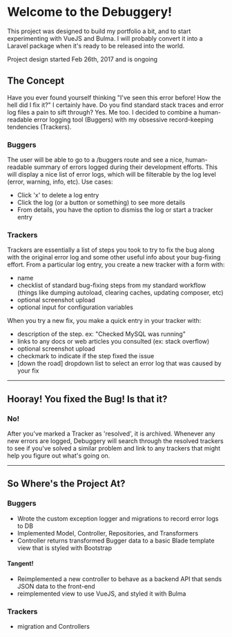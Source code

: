 # Welcome to the Debuggery!

This project was designed to build my portfolio a bit, and to start experimenting with VueJS and Bulma. I will probably convert it into a Laravel package when it's ready to be released into the world. <br>

Project design started Feb 26th, 2017 and is ongoing

## The Concept 
Have you ever found yourself thinking "I've seen this error before! How the hell did I fix it?" I certainly have. Do you find standard stack traces and error log files a pain to sift through? Yes. Me too. I decided to combine a human-readable error logging tool (Buggers) with my obsessive record-keeping tendencies (Trackers).

### Buggers ###
The user will be able to go to a /buggers route and see a nice, human-readable summary of errors logged during their development efforts. This will display a nice list of error logs, which will be filterable by the log level (error, warning, info, etc). Use cases:
* Click 'x' to delete a log entry
* Click the log (or a button or something) to see more details
* From details, you have the option to dismiss the log or start a tracker entry

### Trackers ###
Trackers are essentially a list of steps you took to try to fix the bug along with the original error log and some other useful info about your bug-fixing effort. From a particular log entry, you create a new tracker with a form with:
* name
* checklist of standard bug-fixing steps from my standard workflow (things like dumping autoload, clearing caches, updating composer, etc)
* optional screenshot upload
* optional input for configuration variables

When you try a new fix, you make a quick entry in your tracker with: 
* description of the step. ex: "Checked MySQL was running"
* links to any docs or web articles you consulted (ex: stack overflow)
* optional screenshot upload
* checkmark to indicate if the step fixed the issue
* [down the road] dropdown list to select an error log that was caused by your fix

***

## Hooray! You fixed the Bug! Is that it? ##
### No! ###
After you've marked a Tracker as 'resolved', it is archived. Whenever any new errors are logged, Debuggery will search through the resolved trackers to see if you've solved a similar problem and link to any trackers that might help you figure out what's going on.

***

## So Where's the Project At? ##
### Buggers ###
* Wrote the custom exception logger and migrations to record error logs to DB
* Implemented Model, Controller, Repositories, and Transformers
* Controller returns transformed Bugger data to a basic Blade template view that is styled with Bootstrap

#### Tangent! ####
* Reimplemented a new controller to behave as a backend API that sends JSON data to the front-end
* reimplemented view to use VueJS, and styled it with Bulma

### Trackers ###
* migration and Controllers
